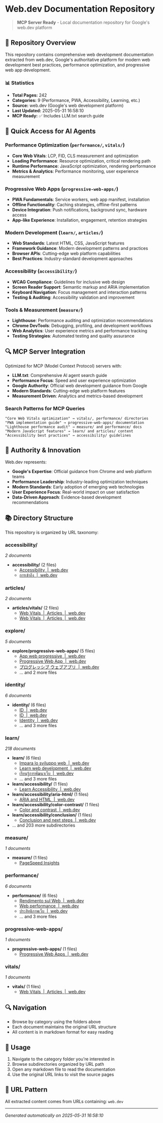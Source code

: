# Web.dev Documentation Repository

> **MCP Server Ready** - Local documentation repository for Google's web.dev platform

## 🚀 Repository Overview

This repository contains comprehensive web development documentation extracted from web.dev, Google's authoritative platform for modern web development best practices, performance optimization, and progressive web app development.

### 📊 Statistics
- **Total Pages:** 242
- **Categories:** 9 (Performance, PWA, Accessibility, Learning, etc.)
- **Source:** web.dev (Google's web development platform)
- **Last Updated:** 2025-05-31 16:58:10
- **MCP Ready:** ✅ Includes LLM.txt search guide

## 🎯 Quick Access for AI Agents

### Performance Optimization (`performance/`, `vitals/`)
- **Core Web Vitals**: LCP, FID, CLS measurement and optimization
- **Loading Performance**: Resource optimization, critical rendering path
- **Runtime Performance**: JavaScript optimization, rendering performance
- **Metrics & Analytics**: Performance monitoring, user experience measurement

### Progressive Web Apps (`progressive-web-apps/`)
- **PWA Fundamentals**: Service workers, web app manifest, installation
- **Offline Functionality**: Caching strategies, offline-first patterns
- **Device Integration**: Push notifications, background sync, hardware access
- **App-like Experience**: Installation, engagement, retention strategies

### Modern Development (`learn/`, `articles/`)
- **Web Standards**: Latest HTML, CSS, JavaScript features
- **Framework Guidance**: Modern development patterns and practices
- **Browser APIs**: Cutting-edge web platform capabilities
- **Best Practices**: Industry-standard development approaches

### Accessibility (`accessibility/`)
- **WCAG Compliance**: Guidelines for inclusive web design
- **Screen Reader Support**: Semantic markup and ARIA implementation
- **Keyboard Navigation**: Focus management and interaction patterns
- **Testing & Auditing**: Accessibility validation and improvement

### Tools & Measurement (`measure/`)
- **Lighthouse**: Performance auditing and optimization recommendations
- **Chrome DevTools**: Debugging, profiling, and development workflows
- **Web Analytics**: User experience metrics and performance tracking
- **Testing Strategies**: Automated testing and quality assurance

## 🔍 MCP Server Integration

Optimized for MCP (Model Context Protocol) servers with:
- **LLM.txt**: Comprehensive AI agent search guide
- **Performance Focus**: Speed and user experience optimization
- **Google Authority**: Official web development guidance from Google
- **Modern Standards**: Cutting-edge web platform features
- **Measurement Driven**: Analytics and metrics-based development

### Search Patterns for MCP Queries
```
"Core Web Vitals optimization" → vitals/, performance/ directories
"PWA implementation guide" → progressive-web-apps/ documentation
"Lighthouse performance audit" → measure/ and performance/ docs
"Modern JavaScript features" → learn/ and articles/ content
"Accessibility best practices" → accessibility/ guidelines
```

## 🌟 Authority & Innovation

Web.dev represents:
- **Google's Expertise**: Official guidance from Chrome and web platform teams
- **Performance Leadership**: Industry-leading optimization techniques
- **Modern Standards**: Early adoption of emerging web technologies
- **User Experience Focus**: Real-world impact on user satisfaction
- **Data-Driven Approach**: Evidence-based development recommendations

## 📚 Directory Structure

This repository is organized by URL taxonomy:

### accessibility/
*2 documents*

- **accessibility/** (2 files)
  - [Accessibility  |  web.dev](accessibility/Accessibility_web.dev.md)
  - [การเข้าถึง  |  web.dev](accessibility/การเข้าถึง_web.dev.md)

### articles/
*2 documents*

- **articles/vitals/** (2 files)
  - [Web Vitals  |  Articles  |  web.dev](articles/vitals/Web_Vitals_Articles_web.dev.md)
  - [Web Vitals  |  Articles  |  web.dev](articles/vitals/Web_Vitals_Articles_web.dev_1.md)

### explore/
*5 documents*

- **explore/progressive-web-apps/** (5 files)
  - [App web progressive  |  web.dev](explore/progressive-web-apps/App_web_progressive_web.dev.md)
  - [Progressive Web App  |  web.dev](explore/progressive-web-apps/Progressive_Web_App_web.dev.md)
  - [プログレッシブ ウェブアプリ  |  web.dev](explore/progressive-web-apps/プログレッシブ_ウェブアプリ_web.dev.md)
  - ... and 2 more files

### identity/
*6 documents*

- **identity/** (6 files)
  - [ID  |  web.dev](identity/ID_web.dev.md)
  - [ID  |  web.dev](identity/ID_web.dev_1.md)
  - [Identity  |  web.dev](identity/Identity_web.dev.md)
  - ... and 3 more files

### learn/
*218 documents*

- **learn/** (6 files)
  - [Impara lo sviluppo web  |  web.dev](learn/Impara_lo_sviluppo_web_web.dev.md)
  - [Learn web development  |  web.dev](learn/Learn_web_development_web.dev.md)
  - [เรียนรู้การพัฒนาเว็บ  |  web.dev](learn/เรียนรู้การพัฒนาเว็บ_web.dev.md)
  - ... and 3 more files
- **learn/accessibility/** (1 files)
  - [Learn Accessibility  |  web.dev](learn/accessibility/Learn_Accessibility_web.dev.md)
- **learn/accessibility/aria-html/** (1 files)
  - [ARIA and HTML  |  web.dev](learn/accessibility/aria-html/ARIA_and_HTML_web.dev.md)
- **learn/accessibility/color-contrast/** (1 files)
  - [Color and contrast  |  web.dev](learn/accessibility/color-contrast/Color_and_contrast_web.dev.md)
- **learn/accessibility/conclusion/** (1 files)
  - [Conclusion and next steps  |  web.dev](learn/accessibility/conclusion/Conclusion_and_next_steps_web.dev.md)
- ... and 203 more subdirectories

### measure/
*1 documents*

- **measure/** (1 files)
  - [PageSpeed Insights](measure/PageSpeed_Insights.md)

### performance/
*6 documents*

- **performance/** (6 files)
  - [Rendimento sul Web  |  web.dev](performance/Rendimento_sul_Web_web.dev.md)
  - [Web performance  |  web.dev](performance/Web_performance_web.dev.md)
  - [ประสิทธิภาพเว็บ  |  web.dev](performance/ประสิทธิภาพเว็บ_web.dev.md)
  - ... and 3 more files

### progressive-web-apps/
*1 documents*

- **progressive-web-apps/** (1 files)
  - [Progressive Web Apps  |  web.dev](progressive-web-apps/Progressive_Web_Apps_web.dev.md)

### vitals/
*1 documents*

- **vitals/** (1 files)
  - [Web Vitals  |  Articles  |  web.dev](vitals/Web_Vitals_Articles_web.dev.md)


## 🔍 Navigation

- Browse by category using the folders above
- Each document maintains the original URL structure
- All content is in markdown format for easy reading

## 📝 Usage

1. Navigate to the category folder you're interested in
2. Browse subdirectories organized by URL path
3. Open any markdown file to read the documentation
4. Use the original URL links to visit the source pages

## 🔗 URL Pattern

All extracted content comes from URLs containing: `web.dev`

---

*Generated automatically on 2025-05-31 16:58:10*
